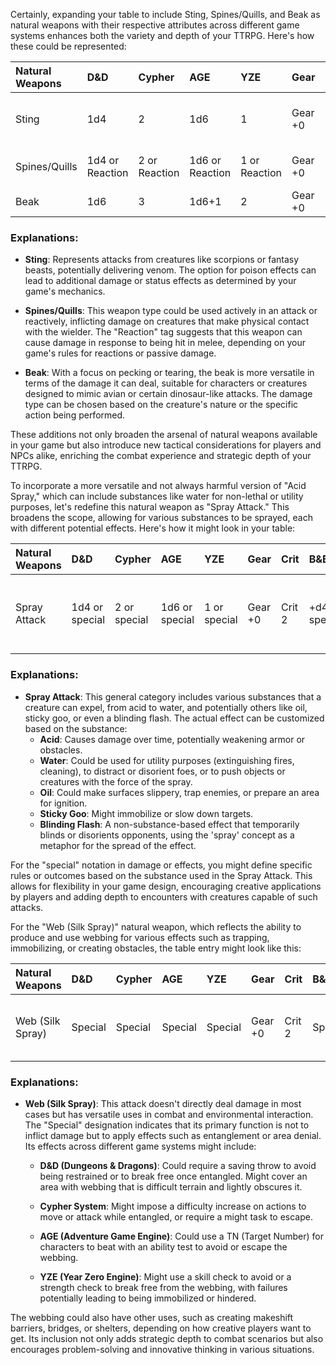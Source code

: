 Certainly, expanding your table to include Sting, Spines/Quills, and Beak as natural weapons with their respective attributes across different game systems enhances both the variety and depth of your TTRPG. Here's how these could be represented:

| Natural Weapons | D&D | Cypher | AGE | YZE | Gear | Crit | B&B | Properties |
|:----------------|:----|:-------|:----|:----|:-----|:-----|:----|:-----------|
| Sting | 1d4 | 2 | 1d6 | 1 | Gear +0 | Crit 2 | +d4 | Finesse, Piercing, Poison (Optional) |
| Spines/Quills | 1d4 or Reaction | 2 or Reaction | 1d6 or Reaction | 1 or Reaction | Gear +0 | Crit 2 | +0 or Reaction | Piercing, Reaction (when hit) |
| Beak | 1d6 | 3 | 1d6+1 | 2 | Gear +0 | Crit 2 | +d6 | Piercing or Slashing |

### Explanations:

- **Sting**: Represents attacks from creatures like scorpions or fantasy beasts, potentially delivering venom. The option for poison effects can lead to additional damage or status effects as determined by your game's mechanics.
  
- **Spines/Quills**: This weapon type could be used actively in an attack or reactively, inflicting damage on creatures that make physical contact with the wielder. The "Reaction" tag suggests that this weapon can cause damage in response to being hit in melee, depending on your game's rules for reactions or passive damage.
  
- **Beak**: With a focus on pecking or tearing, the beak is more versatile in terms of the damage it can deal, suitable for characters or creatures designed to mimic avian or certain dinosaur-like attacks. The damage type can be chosen based on the creature's nature or the specific action being performed.

These additions not only broaden the arsenal of natural weapons available in your game but also introduce new tactical considerations for players and NPCs alike, enriching the combat experience and strategic depth of your TTRPG.


To incorporate a more versatile and not always harmful version of "Acid Spray," which can include substances like water for non-lethal or utility purposes, let's redefine this natural weapon as "Spray Attack." This broadens the scope, allowing for various substances to be sprayed, each with different potential effects. Here's how it might look in your table:

| Natural Weapons | D&D | Cypher | AGE | YZE | Gear | Crit | B&B | Properties |
|:----------------|:----|:-------|:----|:----|:-----|:-----|:----|:-----------|
| Spray Attack | 1d4 or special | 2 or special | 1d6 or special | 1 or special | Gear +0 | Crit 2 | +d4 or special | Variable (Piercing, Bludgeoning, etc.), Range, Special Effects |

### Explanations:

- **Spray Attack**: This general category includes various substances that a creature can expel, from acid to water, and potentially others like oil, sticky goo, or even a blinding flash. The actual effect can be customized based on the substance:
  - **Acid**: Causes damage over time, potentially weakening armor or obstacles.
  - **Water**: Could be used for utility purposes (extinguishing fires, cleaning), to distract or disorient foes, or to push objects or creatures with the force of the spray.
  - **Oil**: Could make surfaces slippery, trap enemies, or prepare an area for ignition.
  - **Sticky Goo**: Might immobilize or slow down targets.
  - **Blinding Flash**: A non-substance-based effect that temporarily blinds or disorients opponents, using the 'spray' concept as a metaphor for the spread of the effect.

For the "special" notation in damage or effects, you might define specific rules or outcomes based on the substance used in the Spray Attack. This allows for flexibility in your game design, encouraging creative applications by players and adding depth to encounters with creatures capable of such attacks.

For the "Web (Silk Spray)" natural weapon, which reflects the ability to produce and use webbing for various effects such as trapping, immobilizing, or creating obstacles, the table entry might look like this:

| Natural Weapons | D&D | Cypher | AGE | YZE | Gear | Crit | B&B | Properties |
|:----------------|:----|:-------|:----|:----|:-----|:-----|:----|:-----------|
| Web (Silk Spray) | Special | Special | Special | Special | Gear +0 | Crit 2 | Special | Entangling, Ranged, Restraining, Area Control |

### Explanations:

- **Web (Silk Spray)**: This attack doesn't directly deal damage in most cases but has versatile uses in combat and environmental interaction. The "Special" designation indicates that its primary function is not to inflict damage but to apply effects such as entanglement or area denial. Its effects across different game systems might include:
  
  - **D&D (Dungeons & Dragons)**: Could require a saving throw to avoid being restrained or to break free once entangled. Might cover an area with webbing that is difficult terrain and lightly obscures it.
  
  - **Cypher System**: Might impose a difficulty increase on actions to move or attack while entangled, or require a might task to escape.
  
  - **AGE (Adventure Game Engine)**: Could use a TN (Target Number) for characters to beat with an ability test to avoid or escape the webbing.
  
  - **YZE (Year Zero Engine)**: Might use a skill check to avoid or a strength check to break free from the webbing, with failures potentially leading to being immobilized or hindered.
  
The webbing could also have other uses, such as creating makeshift barriers, bridges, or shelters, depending on how creative players want to get. Its inclusion not only adds strategic depth to combat scenarios but also encourages problem-solving and innovative thinking in various situations.